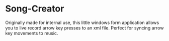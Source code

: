 # Song-Creator

Originally made for internal use, this little windows form application allows you to live record arrow key presses to an xml file. 
Perfect for syncing arrow key movements to music.

